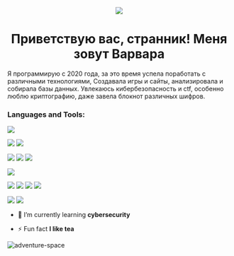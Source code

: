 <p align="center"><img src="https://sun9-61.userapi.com/impf/c622618/v622618453/4b824/hCtrDctieaU.jpg?size=604x332&quality=96&sign=fb78d94bdeae570f65793e5a03def93c&c_uniq_tag=dditLYFB_khD7l47zAvLuV3AQiKeyYtmfUdD-Rod_Wg&type=album"></p>

<h1 align="center">Приветствую вас, странник! Меня зовут Варвара</h1>
<p>Я программирую с 2020 года, за это время успела поработать с различными технологиями, Создавала игры и сайты, анализировала и собирала базы данных. Увлекаюсь кибербезопасность и ctf, особенно люблю криптографию, даже завела блокнот различных шифров.</p>

<h3 align="left">Languages and Tools:</h3>
<img src="https://img.shields.io/badge/Cplusplus-00082E?logo=Cplusplus&logoColor=F8F8FF">

<p><img src="https://img.shields.io/badge/Csharp-00082E?logo=Csharp&logoColor=F8F8FF">
<img src="https://img.shields.io/badge/Dotnet-00082E?logo=Dotnet&logoColor=F8F8FF"> </p>

<p><img src="https://img.shields.io/badge/Python-00082E?logo=Python&logoColor=F8F8FF">
<img src="https://img.shields.io/badge/Pandas-00082E?logo=Pandas&logoColor=F8F8FF">
<img src="https://img.shields.io/badge/Selenium-00082E?logo=Selenium&logoColor=F8F8FF"> </p>

<img src="https://img.shields.io/badge/Mysql-00082E?logo=Mysql&logoColor=F8F8FF">

<p><img src="https://img.shields.io/badge/Javascript-00082E?logo=Javascript&logoColor=F8F8FF">
<img src="https://img.shields.io/badge/Css3-00082E?logo=Css3&logoColor=F8F8FF">
<img src="https://img.shields.io/badge/Html5-00082E?logo=Html5&logoColor=F8F8FF">
<img src="https://img.shields.io/badge/Node.js-00082E?logo=Node.js&logoColor=F8F8FF"></p>
  
<p><img src="https://img.shields.io/badge/Unity-00082E?logo=Unity&logoColor=F8F8FF">
<img src="https://img.shields.io/badge/Blender-00082E?logo=Blender&logoColor=F8F8FF"> </p>

- 🌱 I’m currently learning **cybersecurity**

- ⚡ Fun fact **I like tea**

<p><img align="center" src="https://github-readme-stats.vercel.app/api/top-langs?username=adventure-space&show_icons=true&theme=merko&locale=en&layout=compact" alt="adventure-space" /></p>
